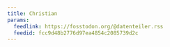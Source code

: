 ```yaml
---
title: Christian
params:
  feedlink: https://fosstodon.org/@datenteiler.rss
  feedid: fcc9d48b2776d97ea4854c2085739d2c
---
```

